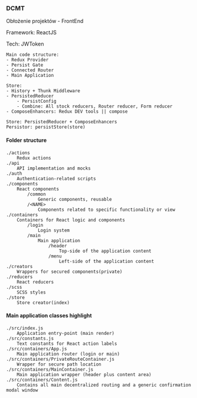### DCMT
Obłożenie projektów - FrontEnd

Framework: ReactJS

Tech: JWToken

    Main code structure:
    - Redux Provider
    - Persist Gate
    - Connected Router
    - Main Application

    Store:
    - History + Thunk Middleware
    - PersistedReducer
    	- PersistConfig
    	- Combine: All stock reducers, Router reducer, Form reducer
    - ComposeEnhancers: Redux DEV tools || compose
    
    Store: PersistedReducer + ComposeEnhancers
    Persistor: persistStore(store)
    
#### Folder structure

	./actions
    	Redux actions
    ./api
    	API implementation and mocks
    ./auth
    	Authentication-related scripts
    ./components
    	React components
        	/common
                Generic components, reusable
            /<NAME>
            	Components related to specific functionality or view
    ./containers
    	Containers for React logic and components
        	/login
            	Login system
            /main
            	Main application
                	/header
                    	Top-side of the application content
                    /menu
                    	Left-side of the application content
	./creators
    	Wrappers for secured components(private)
    ./reducers
    	React reducers
    ./scss
    	SCSS styles
    ./store
    	Store creator(index)
                    
                    
   #### Main application classes highlight
   
   	./src/index.js
    	Application entry-point (main render)
    ./src/constants.js
    	Text constants for React action labels
    ./src/containers/App.js
    	Main application router (login or main)
    ./src/containers/PrivateRouteContainer.js
    	Wrapper for secure path location
    ./src/containers/MainContainer.js
    	Main application wrapper (header plus content area)
    ./src/containers/Content.js
    	Contains all main decentralized routing and a generic confirmation modal window
